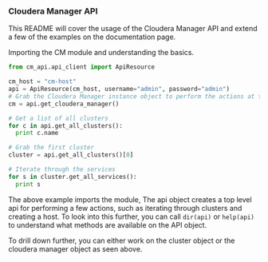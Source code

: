 ### Cloudera Manager API

This README will cover the usage of the Cloudera Manager API and extend a few of the examples on the documentation page. 

Importing the CM module and understanding the basics.
```python
from cm_api.api_client import ApiResource

cm_host = "cm-host"
api = ApiResource(cm_host, username="admin", password="admin")
# Grab the Cloudera Manager instance object to perform the actions at the CM level
cm = api.get_cloudera_manager()

# Get a list of all clusters
for c in api.get_all_clusters():
  print c.name

# Grab the first cluster
cluster = api.get_all_clusters()[0]

# Iterate through the services
for s in cluster.get_all_services():
  print s
```

The above example imports the module, The api object creates a top level api for performing a few actions, such as iterating through clusters and creating a host. 
To look into this further, you can call `dir(api)` or `help(api)` to understand what methods are available on the API object.  

To drill down further, you can either work on the cluster object or the cloudera manager object as seen above.

